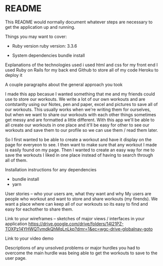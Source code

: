 # README

This README would normally document whatever steps are necessary to get the
application up and running.

Things you may want to cover:

* Ruby version
ruby version: 3.3.6  

* System dependencies
bundle install 


Explanations of the technologies used
i used html and css for my front end
I used Ruby on Rails for my back end
Github to store all of my code
Heroku to deploy it  


A couple paragraphs about the general approach you took

I made this app becasue I wanted something that me and my friends could use to store our workouts. We write a lot of our own workouts and are contstanlty using our Notes, pen and paper, excel and pictures to save all of our workouts. This usually works when we're writing them for ourselves, but when we want to share our workouts with each other things sometimes get messy and are formatted a little different. With this app we'll be able to all create our workouts in one place and it'll be easy for other to see our workouts and save them to our profile so we can use them / read them later. 

So I first wanted to be able to create a workout and have it display on the page for everyeon to see. I then want to make sure that any workout I made is easily found on my page. Then I wanted to create an easy way for me to save the workouts I liked in one place instead of having to search through all of them. 

Installation instructions for any dependencies
 - bundle install 
 - yarn 

User stories – who your users are, what they want and why
    My users are people who workout and want to store and share workouts (my firends). We want a place where can keep all of our workouts so its easy to find and easy for eachother to share them. 

Link to your wireframes – sketches of major views / interfaces in your application
https://drive.google.com/drive/folders/14l21PZ-TOXPz14YHWQTvmdkQhMqLnLkp?dmr=1&ec=wgc-drive-globalnav-goto 


Link to your video demo


Descriptions of any unsolved problems or major hurdles you had to overcome
    the main hurdle was being able to get the workouts to save to the user page. 